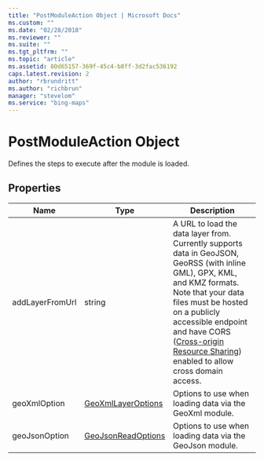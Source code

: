 ```yaml
---
title: "PostModuleAction Object | Microsoft Docs"
ms.custom: ""
ms.date: "02/28/2018"
ms.reviewer: ""
ms.suite: ""
ms.tgt_pltfrm: ""
ms.topic: "article"
ms.assetid: 80d65157-369f-45c4-b8ff-3d2fac536192
caps.latest.revision: 2
author: "rbrundritt"
ms.author: "richbrun"
manager: "stevelom"
ms.service: "bing-maps"
---
```

# PostModuleAction Object

Defines the steps to execute after the module is loaded.

## Properties

| Name            | Type               | Description               |
|-----------------|--------------------|---------------------------|
| addLayerFromUrl | string             | A URL to load the data layer from. Currently supports data in GeoJSON, GeoRSS (with inline GML), GPX, KML, and KMZ formats. Note that your data files must be hosted on a publicly accessible endpoint and have CORS ([Cross-origin Resource Sharing](https://en.wikipedia.org/wiki/Cross-origin_resource_sharing)) enabled to allow cross domain access. |
| geoXmlOption    | [GeoXmlLayerOptions](../modules/geoxml-module/geoxmllayeroptions-object.md) | Options to use when loading data via the GeoXml module.  |
| geoJsonOption   | [GeoJsonReadOptions](../modules/geojson-module/geojsonreadoptions-object.md) | Options to use when loading data via the GeoJson module. |
